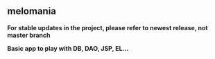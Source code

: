 ## melomania

**For stable updates in the project, please refer to newest release, not master branch**

**Basic app to play with DB, DAO, JSP, EL...**

